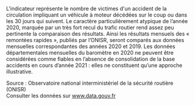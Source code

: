 <p>
L'indicateur représente le nombre de victimes d'un accident de la circulation impliquant un véhicule à moteur décédées sur le coup ou dans les 30 jours qui suivent.
Le caractère particulièrement atypique de l’année 2020, marquée par un très fort recul du trafic routier rend assez peu pertinente la comparaison des résultats. Ainsi les résultats mensuels des « remontées rapides », publiés par l’ONISR, seront comparés aux données mensuelles correspondantes des années 2020 et 2019.
Les données départementales mensuelles du baromètre en 2020 ne peuvent être considérées comme fiables en l’absence de consolidation de la base accidents en cours d’année 2021 : elles ne constituent qu’une approche illustrative.
</p>
<p class="font-italic body-2">Source : Observatoire national interministériel de la sécurité routière (ONISR) <br> Consulter les données sur <a target="_blank" href="https://www.data.gouv.fr/fr/datasets/barometre-des-resultats-de-laction-publique/">www.data.gouv.fr</a></p>
